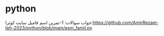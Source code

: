 # python
جواب سوالات: 
1-تمرین اسم فامیل سایت کوئرا:https://github.com/AmirRezaei-teh-2023/python/blob/main/esm_famil.py
